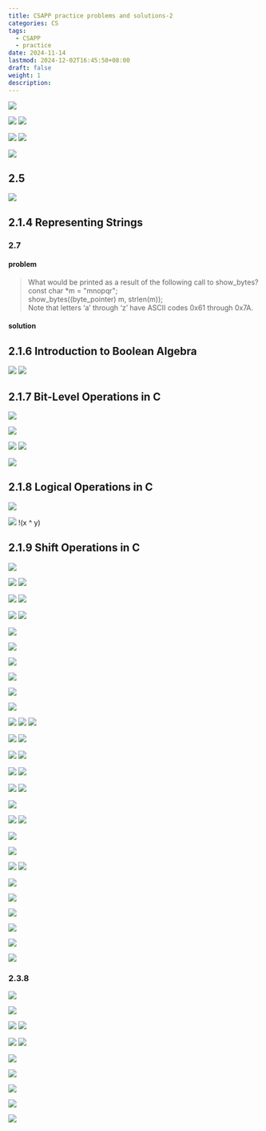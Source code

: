 ```yaml
---
title: CSAPP practice problems and solutions-2
categories: CS
tags:
  - CSAPP
  - practice
date: 2024-11-14
lastmod: 2024-12-02T16:45:50+08:00
draft: false
weight: 1
description: 
---
```


![](CSAPP/pp2.1.png)

![](CSAPP/pp2.2.png)
![](CSAPP/pp2.2-2.png)

![](CSAPP/pp2.3.png)
![](CSAPP/pp2.3-2.png)


![](CSAPP/pp2.4.png)

## 2.5

![](CSAPP/pp2.5.png)



## 2.1.4 Representing Strings

### 2.7

#### problem

> What would be printed as a result of the following call to show_bytes?  
> const char *m = "mnopqr";  
> show_bytes((byte_pointer) m, strlen(m));  
> Note that letters ‘a’ through ‘z’ have ASCII codes 0x61 through 0x7A.

#### solution

## 2.1.6 Introduction to Boolean Algebra

![](CSAPP/pp2.8-1.png)
![](CSAPP/pp2.8-2.png)

## 2.1.7 Bit-Level Operations in C

![](CSAPP/pp2.9.png)

![](CSAPP/pp2.11.png)


![](CSAPP/pp2.12-1.png)
![](CSAPP/pp2.12-2.png)

![](CSAPP/pp2.13.png)

## 2.1.8 Logical Operations in C

![](CSAPP/pp2.14.png)

![](CSAPP/pp2.15.png)
!(x ^ y)

## 2.1.9 Shift Operations in C

![](CSAPP/pp2.16.png)

![](CSAPP/pp2.17-1.png)
![](CSAPP/pp2.17-2.png)


![](CSAPP/pp2.18-1.png)
![](CSAPP/pp2.18-2.png)

![](CSAPP/pp2.19-1.png)
![](CSAPP/pp2.19-2.png)

![](CSAPP/pp2.20.png)

![](CSAPP/pp2.21.png)

![](CSAPP/pp2.22.png)


![](CSAPP/pp2.23.png)

![](CSAPP/pp2.24.png)

![](CSAPP/pp2.25.png)

![](CSAPP/pp2.26-1.png)
![](CSAPP/pp2.26-2.png)
![](CSAPP/pp2.27.png)

![](CSAPP/pp2.28-1.png)
![](CSAPP/pp2.28-2.png)

![](CSAPP/pp2.29-1.png)
![](CSAPP/pp2.29-2.png)



![](CSAPP/pp2.30.png)
![](CSAPP/pp2.31.png)

![](CSAPP/pp2.32.png)
![](CSAPP/pp2.32-2.png)

![](CSAPP/pp2.33.png)

![](CSAPP/pp2.34.png)
![](CSAPP/pp2.34-2.png)

![](CSAPP/pp2.35.png)

![](CSAPP/pp2.36.png)

![](CSAPP/pp2.37.png)
![](CSAPP/pp2.37-2.png)

![](CSAPP/pp2.38.png)

![](CSAPP/pp2.39.png)

![](CSAPP/pp2.40.png)

![](CSAPP/pp2.41.png)

![](CSAPP/pp2.42.png)

![](CSAPP/pp2.43.png)

### 2.3.8

![](CSAPP/pp2.44.png)

![](CSAPP/pp2.45.png)

![](CSAPP/pp2.46.png)
![](CSAPP/pp2.46-2.png)

![](CSAPP/pp2.47.png)
![](CSAPP/pp2.47-2.png)


![](CSAPP/pp2.48.png)

![](CSAPP/pp2.49.png)

![](CSAPP/pp2.50.png)

![](CSAPP/pp2.51.png)

![](CSAPP/pp2.52.png)

